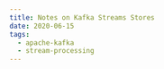```yaml
---
title: Notes on Kafka Streams Stores
date: 2020-06-15
tags:
  - apache-kafka
  - stream-processing
---
```

